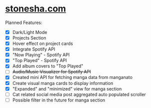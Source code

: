 # [stonesha.com](http://stonesha.com)

Planned Features:
- [x] Dark/Light Mode
- [x] Projects Section
- [x] Hover effect on project cards
- [x] Integrate Spotify API
- [x] "Now Playing" - Spotify API
- [x] "Top Played" - Spotify API
- [x] Add album covers to "Top Played"
- [ ] ~~Audio/Music Visualizer for Spotify API~~
- [x] Created mini API for fetching manga data from manganato
- [x] Create visual manga cards to display information
- [x] "Expanded" and "minimized" view for manga section
- [ ] Cat related social media post aggregated auto populated scroller
- [ ] Possible filter in the future for manga section
